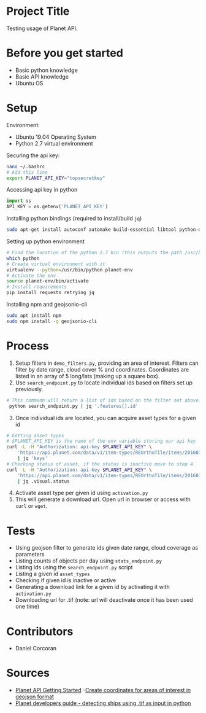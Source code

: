# Project Title
Testing usage of Planet API.

# Before you get started
- Basic python knowledge
- Basic API knowledge
- Ubuntu OS

# Setup

Environment:
- Ubuntu 19.04 Operating System
- Python 2.7 virtual environment

Securing the api key:
```sh
nano ~/.bashrc
# Add this line
export PLANET_API_KEY="topsecretkey"
```

Accessing api key in python
```python
import os
API_KEY = os.getenv('PLANET_API_KEY')
```

Installing python bindings (required to install/build `jq`)
```sh
sudo apt-get install autoconf automake build-essential libtool python-dev
```

Setting up python environment
```sh
# Find the location of the python 2.7 bin (this outputs the path /usr/bin/python for me)
which python
# Create virtual environment with it
virtualenv --python=/usr/bin/python planet-env
# Activate the env
source planet-env/bin/activate
# Install requirements
pip install requests retrying jq
```

Installing npm and geojsonio-cli
```sh
sudo apt install npm
sudo npm install -g geojsonio-cli
```

# Process
1. Setup filters in `demo_filters.py`, providing an area of interest. Filters can filter by date range, cloud cover % and coordinates. Coordinates are listed in an array of 5 long/lats (making up a square box).
2. Use `search_endpoint.py` to locate individual ids based on filters set up previously.
```sh
# This commadn will return a list of ids based on the filter set above.
 python search_endpoint.py | jq '.features[].id'
```
3. Once individual ids are located, you can acquire asset types for a given id
```sh
# Getting asset types
# $PLANET_API_KEY is the name of the env variable storing our api key
curl -L -H "Authorization: api-key $PLANET_API_KEY" \
    'https://api.planet.com/data/v1/item-types/REOrthoTile/items/20160707_195147_1057916_RapidEye-1/assets' \
    | jq 'keys'
# Checking status of asset, if the status is inactive move to step 4
curl -L -H "Authorization: api-key $PLANET_API_KEY" \
    'https://api.planet.com/data/v1/item-types/REOrthoTile/items/20160707_195147_1057916_RapidEye-1/assets/' \
    | jq .visual.status
```
4. Activate asset type per given id using `activation.py`
5. This will generate a download url. Open url in browser or access with `curl` or `wget`.

# Tests
- Using geojson filter to generate ids given date range, cloud coverage as parameters
- Listing counts of objects per day using `stats_endpoint.py`
- Listing ids using the `search_endpoint.py` script
- Listing a given id `asset_types`
- Checking if given id is inactive or active
- Generating a download link for a given id by activating it with `activation.py`
- Downloading url for .tif (note: url will deactivate once it has been used one time)

# Contributors
- Daniel Corcoran

# Sources
- [Planet API Getting Started](https://developers.planet.com/docs/quickstart/getting-started/)
-[Create coordinates for areas of interest in geojson format](http://geojson.io)
- [Planet developers guide - detecting ships using .tif as input in python](https://developers.planet.com/tutorials/detect-ships-in-planet-data/)